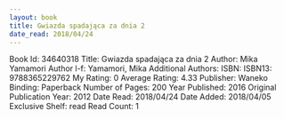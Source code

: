 ```yaml
---
layout: book
title: Gwiazda spadająca za dnia 2
date_read: 2018/04/24
---
```


Book Id: 34640318
Title: Gwiazda spadająca za dnia 2
Author: Mika Yamamori
Author l-f: Yamamori, Mika
Additional Authors: 
ISBN: 
ISBN13: 9788365229762
My Rating: 0
Average Rating: 4.33
Publisher: Waneko
Binding: Paperback
Number of Pages: 200
Year Published: 2016
Original Publication Year: 2012
Date Read: 2018/04/24
Date Added: 2018/04/05
Exclusive Shelf: read
Read Count: 1


